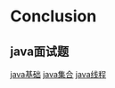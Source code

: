 # Conclusion
## java面试题

[java基础](/The_Interview_Questions/java_based.html)
[java集合](/The_Interview_Questions/java_collection.html)
[java线程](/The_Interview_Questions/java_thread.html)
